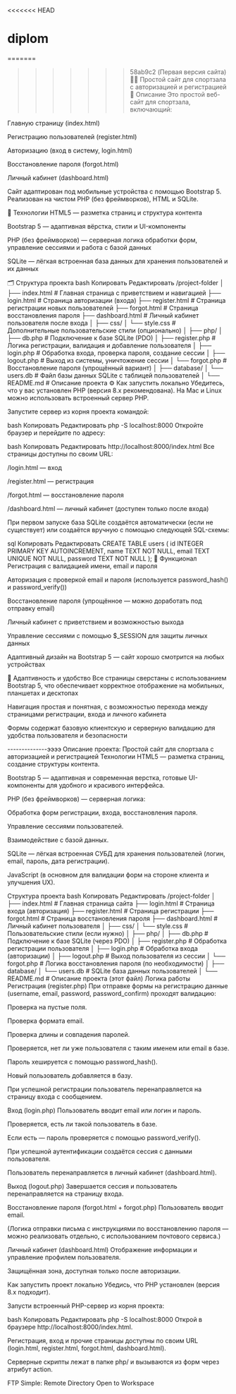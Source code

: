 <<<<<<< HEAD
# diplom

=======
>>>>>>> 58ab9c2 (Первая версия сайта)
🏋️‍♂️ Простой сайт для спортзала с авторизацией и регистрацией
📌 Описание
Это простой веб-сайт для спортзала, включающий:

Главную страницу (index.html)

Регистрацию пользователей (register.html)

Авторизацию (вход в систему, login.html)

Восстановление пароля (forgot.html)

Личный кабинет (dashboard.html)

Сайт адаптирован под мобильные устройства с помощью Bootstrap 5. Реализован на чистом PHP (без фреймворков), HTML и SQLite.

🧰 Технологии
HTML5 — разметка страниц и структура контента

Bootstrap 5 — адаптивная вёрстка, стили и UI-компоненты

PHP (без фреймворков) — серверная логика обработки форм, управление сессиями и работа с базой данных

SQLite — лёгкая встроенная база данных для хранения пользователей и их данных

🗂️ Структура проекта
bash
Копировать
Редактировать
/project-folder
│
├── index.html          # Главная страница с приветствием и навигацией
├── login.html          # Страница авторизации (входа)
├── register.html       # Страница регистрации новых пользователей
├── forgot.html         # Страница восстановления пароля
├── dashboard.html      # Личный кабинет пользователя после входа
│
├── css/
│   └── style.css       # Дополнительные пользовательские стили (опционально)
│
├── php/
│   ├── db.php          # Подключение к базе SQLite (PDO)
│   ├── register.php    # Логика регистрации, валидация и добавление пользователя
│   ├── login.php       # Обработка входа, проверка пароля, создание сессии
│   ├── logout.php      # Выход из системы, уничтожение сессии
│   └── forgot.php      # Восстановление пароля (упрощённый вариант)
│
├── database/
│   └── users.db        # Файл базы данных SQLite с таблицей пользователей
│
└── README.md           # Описание проекта
⚙️ Как запустить локально
Убедитесь, что у вас установлен PHP (версия 8.x рекомендована).
На Mac и Linux можно использовать встроенный сервер PHP.

Запустите сервер из корня проекта командой:

bash
Копировать
Редактировать
php -S localhost:8000
Откройте браузер и перейдите по адресу:

bash
Копировать
Редактировать
http://localhost:8000/index.html
Все страницы доступны по своим URL:

/login.html — вход

/register.html — регистрация

/forgot.html — восстановление пароля

/dashboard.html — личный кабинет (доступен только после входа)

При первом запуске база SQLite создаётся автоматически (если не существует) или создаётся вручную с помощью следующей SQL-схемы:

sql
Копировать
Редактировать
CREATE TABLE users (
    id INTEGER PRIMARY KEY AUTOINCREMENT,
    name TEXT NOT NULL,
    email TEXT UNIQUE NOT NULL,
    password TEXT NOT NULL
);
🔐 Функционал
Регистрация с валидацией имени, email и пароля

Авторизация с проверкой email и пароля (используется password_hash() и password_verify())

Восстановление пароля (упрощённое — можно доработать под отправку email)

Личный кабинет с приветствием и возможностью выхода

Управление сессиями с помощью $_SESSION для защиты личных данных

Адаптивный дизайн на Bootstrap 5 — сайт хорошо смотрится на любых устройствах

📱 Адаптивность и удобство
Все страницы сверстаны с использованием Bootstrap 5, что обеспечивает корректное отображение на мобильных, планшетах и десктопах

Навигация простая и понятная, с возможностью перехода между страницами регистрации, входа и личного кабинета

Формы содержат базовую клиентскую и серверную валидацию для удобства пользователя и безопасности












--------------ээээ
Описание проекта: Простой сайт для спортзала с авторизацией и регистрацией
Технологии
HTML5 — разметка страниц, создание структуры контента.

Bootstrap 5 — адаптивная и современная верстка, готовые UI-компоненты для удобного и красивого интерфейса.

PHP (без фреймворков) — серверная логика:

Обработка форм регистрации, входа, восстановления пароля.

Управление сессиями пользователей.

Взаимодействие с базой данных.

SQLite — лёгкая встроенная СУБД для хранения пользователей (логин, email, пароль, дата регистрации).

JavaScript (в основном для валидации форм на стороне клиента и улучшения UX).

Структура проекта
bash
Копировать
Редактировать
/project-folder
│
├── index.html          # Главная страница сайта
├── login.html          # Страница входа (авторизация)
├── register.html       # Страница регистрации
├── forgot.html         # Страница восстановления пароля
├── dashboard.html      # Личный кабинет пользователя
│
├── css/
│   └── style.css       # Пользовательские стили (если нужно)
│
├── php/
│   ├── db.php          # Подключение к базе SQLite (через PDO)
│   ├── register.php    # Обработка регистрации пользователя
│   ├── login.php       # Обработка входа (авторизации)
│   ├── logout.php      # Выход пользователя из сессии
│   └── forgot.php      # Логика восстановления пароля (по необходимости)
│
├── database/
│   └── users.db        # SQLite база данных пользователей
│
└── README.md           # Описание проекта (этот файл)
Логика работы
Регистрация (register.php)
При отправке формы на регистрацию данные (username, email, password, password_confirm) проходят валидацию:

Проверка на пустые поля.

Проверка формата email.

Проверка длины и совпадения паролей.

Проверяется, нет ли уже пользователя с таким именем или email в базе.

Пароль хешируется с помощью password_hash().

Новый пользователь добавляется в базу.

При успешной регистрации пользователь перенаправляется на страницу входа с сообщением.

Вход (login.php)
Пользователь вводит email или логин и пароль.

Проверяется, есть ли такой пользователь в базе.

Если есть — пароль проверяется с помощью password_verify().

При успешной аутентификации создаётся сессия с данными пользователя.

Пользователь перенаправляется в личный кабинет (dashboard.html).

Выход (logout.php)
Завершается сессия и пользователь перенаправляется на страницу входа.

Восстановление пароля (forgot.html + forgot.php)
Пользователь вводит email.

(Логика отправки письма с инструкциями по восстановлению пароля — можно реализовать отдельно, с использованием почтового сервиса.)

Личный кабинет (dashboard.html)
Отображение информации и управление профилем пользователя.

Защищённая зона, доступная только после авторизации.

Как запустить проект локально
Убедись, что PHP установлен (версия 8.x подходит).

Запусти встроенный PHP-сервер из корня проекта:

bash
Копировать
Редактировать
php -S localhost:8000
Открой в браузере http://localhost:8000/index.html.

Регистрация, вход и прочие страницы доступны по своим URL (login.html, register.html, forgot.html, dashboard.html).

Серверные скрипты лежат в папке php/ и вызываются из форм через атрибут action.

FTP Simple: Remote Directory Open to Workspace
